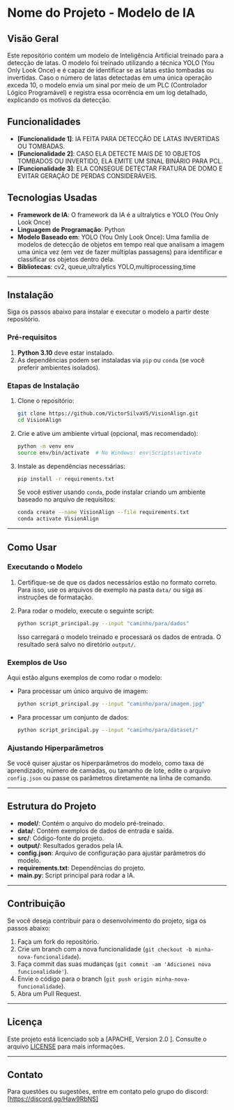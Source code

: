
# Nome do Projeto - Modelo de IA

## Visão Geral

Este repositório contém um modelo de Inteligência Artificial treinado para a detecção de latas. O modelo foi treinado utilizando a técnica YOLO (You Only Look Once) e é capaz de identificar se as latas estão tombadas ou invertidas. Caso o número de latas detectadas em uma única operação exceda 10, o modelo envia um sinal por meio de um PLC (Controlador Lógico Programável) e registra essa ocorrência em um log detalhado, explicando os motivos da detecção.

## Funcionalidades

- **[Funcionalidade 1]**: IA FEITA PARA DETECÇÃO DE LATAS INVERTIDAS OU TOMBADAS.
- **[Funcionalidade 2]**: CASO ELA DETECTE MAIS DE 10 OBJETOS TOMBADOS OU INVERTIDO, ELA EMITE UM SINAL BINÁRIO PARA PCL.
- **[Funcionalidade 3]**: ELA CONSEGUE DETECTAR FRATURA DE DOMO E EVITAR GERAÇÃO DE PERDAS CONSIDERÁVEIS.

## Tecnologias Usadas

- **Framework de IA**: O framework da IA é a ultralytics e YOLO (You Only Look Once)
- **Linguagem de Programação**: Python
- **Modelo Baseado em**: YOLO (You Only Look Once): Uma família de modelos de detecção de objetos em tempo real que analisam a imagem uma única vez (em vez de fazer múltiplas passagens) para identificar e classificar os objetos dentro dela.
- **Bibliotecas**:  cv2, queue,ultralytics  YOLO,multiprocessing,time

---

## Instalação

Siga os passos abaixo para instalar e executar o modelo a partir deste repositório.

### Pré-requisitos

1. **Python 3.10** deve estar instalado.
2. As dependências podem ser instaladas via `pip` ou `conda` (se você preferir ambientes isolados).

### Etapas de Instalação

1. Clone o repositório:
   ```bash
   git clone https://github.com/VictorSilvaVS/VisionAlign.git
   cd VisionAlign
   ```

2. Crie e ative um ambiente virtual (opcional, mas recomendado):
   ```bash
   python -m venv env
   source env/bin/activate  # No Windows: env\Scripts\activate
   ```

3. Instale as dependências necessárias:
   ```bash
   pip install -r requirements.txt
   ```

   Se você estiver usando `conda`, pode instalar criando um ambiente baseado no arquivo de requisitos:
   ```bash
   conda create --name VisionAlign --file requirements.txt
   conda activate VisionAlign
   ```

---

## Como Usar

### Executando o Modelo

1. Certifique-se de que os dados necessários estão no formato correto. Para isso, use os arquivos de exemplo na pasta `data/` ou siga as instruções de formatação.

2. Para rodar o modelo, execute o seguinte script:

   ```bash
   python script_principal.py --input "caminho/para/dados"
   ```

   Isso carregará o modelo treinado e processará os dados de entrada. O resultado será salvo no diretório `output/`.

### Exemplos de Uso

Aqui estão alguns exemplos de como rodar o modelo:

- Para processar um único arquivo de imagem:
  ```bash
  python script_principal.py --input "caminho/para/imagem.jpg"
  ```

- Para processar um conjunto de dados:
  ```bash
  python script_principal.py --input "caminho/para/dataset/"
  ```

### Ajustando Hiperparâmetros

Se você quiser ajustar os hiperparâmetros do modelo, como taxa de aprendizado, número de camadas, ou tamanho de lote, edite o arquivo `config.json` ou passe os parâmetros diretamente na linha de comando.

---

## Estrutura do Projeto

- **model/**: Contém o arquivo do modelo pré-treinado.
- **data/**: Contém exemplos de dados de entrada e saída.
- **src/**: Código-fonte do projeto.
- **output/**: Resultados gerados pela IA.
- **config.json**: Arquivo de configuração para ajustar parâmetros do modelo.
- **requirements.txt**: Dependências do projeto.
- **main.py**: Script principal para rodar a IA.

---

## Contribuição

Se você deseja contribuir para o desenvolvimento do projeto, siga os passos abaixo:

1. Faça um fork do repositório.
2. Crie um branch com a nova funcionalidade (`git checkout -b minha-nova-funcionalidade`).
3. Faça commit das suas mudanças (`git commit -am 'Adicionei nova funcionalidade'`).
4. Envie o código para o branch (`git push origin minha-nova-funcionalidade`).
5. Abra um Pull Request.

---

## Licença

Este projeto está licenciado sob a [APACHE,  Version 2.0 ]. Consulte o arquivo [LICENSE](LICENSE) para mais informações.

---

## Contato

Para questões ou sugestões, entre em contato pelo grupo do discord: [https://discord.gg/Haw9RbNS]
